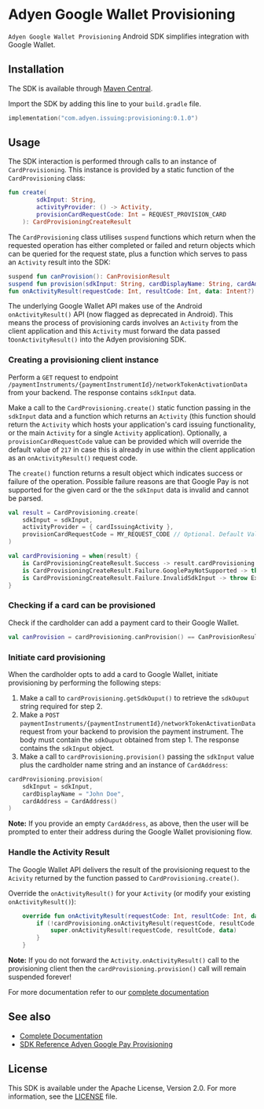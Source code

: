 # Adyen Google Wallet Provisioning

`Adyen Google Wallet Provisioning` Android SDK simplifies integration with Google Wallet.

## Installation

The SDK is available through [Maven Central][maven].

Import the SDK by adding this line to your `build.gradle` file.
```kotlin
implementation("com.adyen.issuing:provisioning:0.1.0")
```

## Usage

The SDK interaction is performed through calls to an instance of `CardProvisioning`. This instance is provided by a static function of the `CardProvisioning` class:

```kotlin
fun create(
        sdkInput: String,
        activityProvider: () -> Activity,
        provisionCardRequestCode: Int = REQUEST_PROVISION_CARD
    ): CardProvisioningCreateResult
```

The `CardProvisioning` class utilises `suspend` functions which return when the requested operation has either completed or failed and return objects which can be queried for the request state, plus a function which serves to pass an `Activity` result into the SDK:

```kotlin
suspend fun canProvision(): CanProvisionResult
suspend fun provision(sdkInput: String, cardDisplayName: String, cardAddress: CardAddress): ProvisionResult
fun onActivityResult(requestCode: Int, resultCode: Int, data: Intent?): Boolean
```

The underlying Google Wallet API makes use of the Android `onActivityResult()` API (now flagged as deprecated in Android). This means the process of provisioning cards involves an `Activity` from the client application and this `Activity` must forward the data passed to`onActivityResult()` into the Adyen provisioning SDK.

### Creating a provisioning client instance

Perform a `GET` request to endpoint `/paymentInstruments/{paymentInstrumentId}/networkTokenActivationData` from your backend. The response contains `sdkInput` data.

Make a call to the `CardProvisioning.create()` static function passing in the `sdkInput` data and a function which returns an `Activity` (this function should return the `Activity` which hosts your application's card issuing functionality, or the main `Activity` for a single `Activity` application). Optionally, a `provisionCardRequestCode` value can be provided which will override the default value of `217` in case this is already in use within the client application as an `onActivityResult()` request code.

The `create()` function returns a result object which indicates success or failure of the operation. Possible failure reasons are that Google Pay is not supported for the given card or the the `sdkInput` data is invalid and cannot be parsed.
```kotlin
val result = CardProvisioning.create(
    sdkInput = sdkInput,
    activityProvider = { cardIssuingActivity },
    provisionCardRequestCode = MY_REQUEST_CODE // Optional. Default Value: 217
)

val cardProvisioning = when(result) {
    is CardProvisioningCreateResult.Success -> result.cardProvisioning
    is CardProvisioningCreateResult.Failure.GooglePayNotSupported -> throw Exception("The card does not support Google Pay")
    is CardProvisioningCreateResult.Failure.InvalidSdkInput -> throw Exception("The sdk input data is invalid")
}
```

### Checking if a card can be provisioned

Check if the cardholder can add a payment card to their Google Wallet.
```kotlin
val canProvision = cardProvisioning.canProvision() == CanProvisionResult.CanBeProvisioned
```

### Initiate card provisioning

When the cardholder opts to add a card to Google Wallet, initiate provisioning by performing the following steps:

1. Make a call to `cardProvisioning.getSdkOuput()` to retrieve the `sdkOuput` string required for step 2.
2. Make a `POST` `paymentInstruments/{paymentInstrumentId}/networkTokenActivationData` request from your backend to provision the payment instrument. The body must contain the `sdkOuput` obtained from step 1. The response contains the `sdkInput` object.
3. Make a call to `cardProvisioning.provision()` passing the `sdkInput` value plus the cardholder name string and an instance of `CardAddress`:
```kotlin
cardProvisioning.provision(
    sdkInput = sdkInput,
    cardDisplayName = "John Doe",
    cardAddress = CardAddress()
)
```

**Note:** If you provide an empty `CardAddress`, as above, then the user will be prompted to enter their address during the Google Wallet provisioning flow.

### Handle the Activity Result

The Google Wallet API delivers the result of the provisioning request to the `Acivity` returned by the function passed to `CardProvisioning.create()`.

Override the `onActivityResult()` for your `Activity` (or modify your existing `onActivityResult()`):

```kotlin
    override fun onActivityResult(requestCode: Int, resultCode: Int, data: Intent?) {
        if (!cardProvisioning.onActivityResult(requestCode, resultCode, data)) {
            super.onActivityResult(requestCode, resultCode, data)
        }
    }
```

**Note:** If you do not forward the `Activity.onActivityResult()` call to the provisioning client then the `cardProvisioning.provision()` call will remain suspended forever!

[//]: # (TODO: Ensure all the following URLs point to actual documentation  )

For more documentation refer to our [complete documentation](https://docs.adyen.com/issuing/digital-wallets/google-wallet-provisioning/)

## See also

* [Complete Documentation](https://docs.adyen.com/issuing/digital-wallets/google-wallet-provisioning/)
* [SDK Reference Adyen Google Pay Provisioning](https://adyen.github.io/adyen-google-pay-provisioning-android/0.1.0/AdyenGoogleWalletProvisioning//)

## License

This SDK is available under the Apache License, Version 2.0. For more information, see the [LICENSE](https://github.com/Adyen/adyen-google-pay-provisioning-android/blob/main/LICENSE) file.

[maven]: https://central.sonatype.com/artifact/com.adyen.issuing/provisioning
